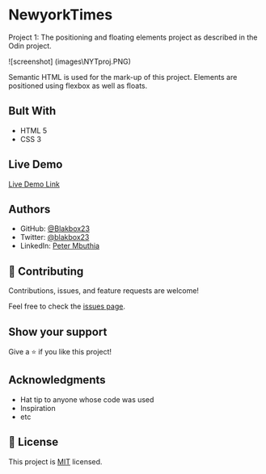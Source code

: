 # NewyorkTimes
Project 1: The positioning and floating elements project as described in the Odin project.

![screenshot] (images\NYTproj.PNG)

Semantic HTML is used for the mark-up of this project. Elements are positioned using flexbox as well as floats.

## Bult With

- HTML 5
- CSS 3

## Live Demo

[Live Demo Link](https://blakbox23.github.io/NewyorkTimes/)

## Authors
- GitHub: [@Blakbox23](https://github.com/blakbox23)
- Twitter: [@blakbox23](https://twitter.com/blakbox23)
- LinkedIn: [Peter Mbuthia](https://www.linkedin.com/in/peter-mbuthia-b15791182/)

## 🤝 Contributing

Contributions, issues, and feature requests are welcome!

Feel free to check the [issues page](issues/).

## Show your support

Give a ⭐️ if you like this project!

## Acknowledgments

- Hat tip to anyone whose code was used
- Inspiration
- etc

## 📝 License

This project is [MIT](lic.url) licensed.
